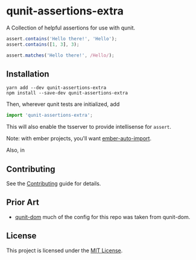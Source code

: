 qunit-assertions-extra
==============================================================================

A Collection of helpful assertions for use with qunit.

```ts
assert.contains('Hello there!', 'Hello');
assert.contains([1, 3], 3);

assert.matches('Hello there!', /Hello/);
```


Installation
------------------------------------------------------------------------------

```
yarn add --dev qunit-assertions-extra
npm install --save-dev qunit-assertions-extra
```

Then, wherever qunit tests are initialized, add
```ts
import 'qunit-assertions-extra';
```

This will also enable the tsserver to provide intellisense for `assert`.

Note: with ember projects, you'll want [ember-auto-import](https://github.com/ef4/ember-auto-import).

Also, in



Contributing
------------------------------------------------------------------------------

See the [Contributing](CONTRIBUTING.md) guide for details.


Prior Art
------------------------------------------------------------------------------
- [qunit-dom](https://github.com/simplabs/qunit-dom)
  much of the config for this repo was taken from qunit-dom.

License
------------------------------------------------------------------------------

This project is licensed under the [MIT License](LICENSE.md).
